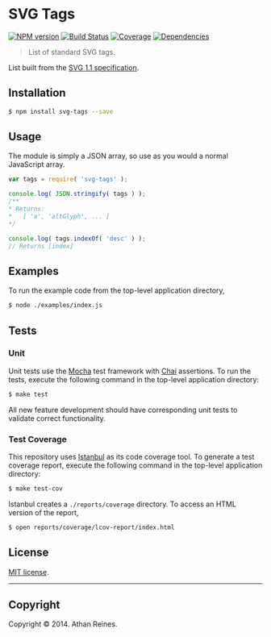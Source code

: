 SVG Tags
========
[![NPM version][npm-image]][npm-url] [![Build Status][travis-image]][travis-url] [![Coverage][coveralls-image]][coveralls-url] [![Dependencies][dependencies-image]][dependencies-url]

> List of standard SVG tags.

List built from the [SVG 1.1 specification](http://www.w3.org/TR/SVG/eltindex.html).

## Installation

``` bash
$ npm install svg-tags --save
```

## Usage

The module is simply a JSON array, so use as you would a normal JavaScript array.

``` javascript
var tags = require( 'svg-tags' );

console.log( JSON.stringify( tags ) );
/**
* Returns:
*	[ 'a', 'altGlyph', ... ]
*/

console.log( tags.indexOf( 'desc' ) );
// Returns [index]
```

## Examples

To run the example code from the top-level application directory,

``` bash
$ node ./examples/index.js
```

## Tests

### Unit

Unit tests use the [Mocha](http://visionmedia.github.io/mocha) test framework with [Chai](http://chaijs.com) assertions.
To run the tests, execute the following command in the top-level application directory:

``` bash
$ make test
```

All new feature development should have corresponding unit tests to validate correct functionality.

### Test Coverage

This repository uses [Istanbul](https://github.com/gotwarlost/istanbul) as its code coverage tool. To generate a test
coverage report, execute the following command in the top-level application directory:

``` bash
$ make test-cov
```

Istanbul creates a `./reports/coverage` directory. To access an HTML version of the report,

``` bash
$ open reports/coverage/lcov-report/index.html
```

## License

[MIT license](http://opensource.org/licenses/MIT).


---

## Copyright

Copyright &copy; 2014. Athan Reines.


[npm-image]: http://img.shields.io/npm/v/svg-tags.svg

[npm-url]: https://npmjs.org/package/svg-tags

[travis-image]: http://img.shields.io/travis/element-io/svg-tags/master.svg

[travis-url]: https://travis-ci.org/element-io/svg-tags

[coveralls-image]: https://img.shields.io/coveralls/element-io/svg-tags/master.svg

[coveralls-url]: https://coveralls.io/r/element-io/svg-tags?branch=master

[dependencies-image]: http://img.shields.io/david/element-io/svg-tags.svg

[dependencies-url]: https://david-dm.org/element-io/svg-tags

[dev-dependencies-image]: http://img.shields.io/david/dev/element-io/svg-tags.svg

[dev-dependencies-url]: https://david-dm.org/dev/element-io/svg-tags

[github-issues-image]: http://img.shields.io/github/issues/element-io/svg-tags.svg

[github-issues-url]: https://github.com/element-io/svg-tags/issues